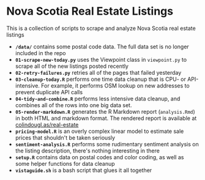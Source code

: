 # Nova Scotia Real Estate Listings

This is a collection of scripts to scrape and analyze Nova Scotia real estate listings

* **`/data/`** contains some postal code data. The full data set is no longer included in the repo
* **`01-scrape-new-today.py`** uses the Viewpoint class in `viewpoint.py` to scrape all of the new listings posted recently
* **`02-retry-failures.py`** retries all of the pages that failed yesterday
* **`03-cleanup-today.R`** performs one time data cleanup that is CPU- or API-intensive. For example, it performs OSM lookup on new addresses to prevent duplicate API calls
* **`04-tidy-and-combine.R`** performs less intensive data cleanup, and combines all of the rows into one big data set.
* **`05-render-markdown.R`** generates the R Markdown report (`analysis.Rmd`) in both HTML and markdown format. The rendered report is available at [colindougl.as/real-estate](https://colindougl.as/real-estate/)
* **`pricing-model.R`** is an overly complex linear model to estimate sale prices that shouldn't be taken seriously
* **`sentiment-analysis.R`** performs some rudimentary sentiment analysis on the listing description, there's nothing interesting in there
* **`setup.R`** contains data on postal codes and color coding, as well as some helper functions for data cleanup
* **`vistaguide.sh`** is a bash script that glues it all together
